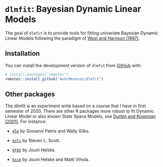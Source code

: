 
<!-- README.md is generated from README.Rmd. Please edit that file -->

# `dlmfit`: Bayesian Dynamic Linear Models

<!-- badges: start -->

<!-- badges: end -->

The goal of `dlmfit` is to provide tools for fitting univariate Bayesian
Dynamic Linear Models following the paradigm of [West and Harrison
(1997)](https://www.amazon.com.br/Bayesian-Forecasting-Dynamic-Models-Mike/dp/0387947256).

## Installation

You can install the development version of `dlmfit` from
[GitHub](https://github.com/AndrMenezes/dlmfit) with:

``` r
# install.packages("remotes")
remotes::install_github("AndrMenezes/dlmfit")
```

## Other packages

The dlmfit is an experiment write based on a course that I have in first
semester of 2020. There are other R packages more robust to fit Dynamic
Linear Model or also known State Space Models, see [Durbin and Koopman
(2001)](https://www.amazon.com.br/Time-Analysis-State-Space-Methods/dp/019964117X).
For instance:

  - [`dlm`](https://cran.r-project.org/web/packages/dlm/index.html) by
    Giovanni Petris and Wally Gilks.

  - [`bsts`](https://cran.r-project.org/web/packages/bsts/index.html) by
    Steven L. Scott.

  - [`KFAS`](https://cran.r-project.org/web/packages/KFAS/index.html) by
    Jouni Helske.

  - [`bssm`](https://cran.r-project.org/web/packages/bssm/index.html) by
    Jouni Helske and Matti Vihola.
